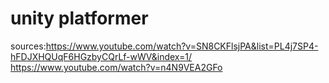 # unity platformer
 sources:https://www.youtube.com/watch?v=SN8CKFlsjPA&list=PL4j7SP4-hFDJXHQUqF6HGzbyCQrLf-wWV&index=1/
 https://www.youtube.com/watch?v=n4N9VEA2GFo
